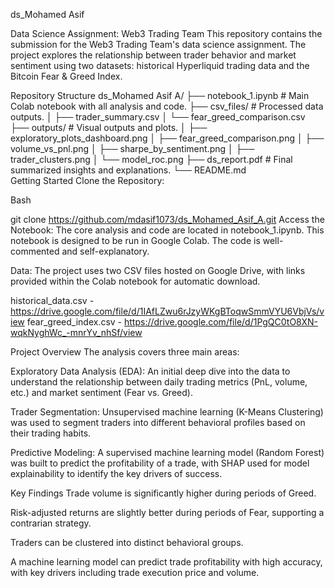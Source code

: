 ds_Mohamed Asif

Data Science Assignment: Web3 Trading Team
This repository contains the submission for the Web3 Trading Team's data science assignment. The project explores the relationship between trader behavior and market sentiment using two datasets: historical Hyperliquid trading data and the Bitcoin Fear & Greed Index.

Repository Structure
ds_Mohamed Asif A/
├── notebook_1.ipynb     # Main Colab notebook with all analysis and code.
├── csv_files/           # Processed data outputs.
│   ├── trader_summary.csv
│   └── fear_greed_comparison.csv
├── outputs/             # Visual outputs and plots.
│   ├── exploratory_plots_dashboard.png
│   ├── fear_greed_comparison.png
│   ├── volume_vs_pnl.png
│   ├── sharpe_by_sentiment.png
│   ├── trader_clusters.png
│   └── model_roc.png
├── ds_report.pdf        # Final summarized insights and explanations.
└── README.md           
Getting Started
Clone the Repository:

Bash

git clone https://github.com/mdasif1073/ds_Mohamed_Asif_A.git
Access the Notebook:
The core analysis and code are located in notebook_1.ipynb. This notebook is designed to be run in Google Colab. The code is well-commented and self-explanatory.

Data:
The project uses two CSV files hosted on Google Drive, with links provided within the Colab notebook for automatic download.

historical_data.csv - https://drive.google.com/file/d/1IAfLZwu6rJzyWKgBToqwSmmVYU6VbjVs/view
fear_greed_index.csv - https://drive.google.com/file/d/1PgQC0tO8XN-wqkNyghWc_-mnrYv_nhSf/view

Project Overview
The analysis covers three main areas:

Exploratory Data Analysis (EDA): An initial deep dive into the data to understand the relationship between daily trading metrics (PnL, volume, etc.) and market sentiment (Fear vs. Greed).

Trader Segmentation: Unsupervised machine learning (K-Means Clustering) was used to segment traders into different behavioral profiles based on their trading habits.

Predictive Modeling: A supervised machine learning model (Random Forest) was built to predict the profitability of a trade, with SHAP used for model explainability to identify the key drivers of success.

Key Findings
Trade volume is significantly higher during periods of Greed.

Risk-adjusted returns are slightly better during periods of Fear, supporting a contrarian strategy.

Traders can be clustered into distinct behavioral groups.

A machine learning model can predict trade profitability with high accuracy, with key drivers including trade execution price and volume.
